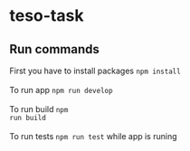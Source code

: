 # teso-task

## Run commands
First you have to install packages <code>npm install</code><br><br>
To run app <code>npm run develop</code><br><br>
To run build <code>npm run build</code><br><br>
To run tests <code>npm run test</code> while app is runing

